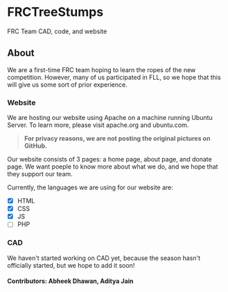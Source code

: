 # FRCTreeStumps

FRC Team CAD, code, and website

## About

We are a first-time FRC team hoping to learn the ropes of the new competition. However, many of us participated in FLL, so we hope that this will give us some sort of prior experience.

### Website
We are hosting our website using Apache on a machine running Ubuntu Server. To learn more, please visit apache.org and ubuntu.com.

>**For privacy reasons, we are not posting the original pictures on GitHub.**

Our website consists of 3 pages: a home page, about page, and donate page. We want poeple to know more about what we do, and we hope that they support our team.

Currently, the languages we are using for our website are:
- [x] HTML
- [x] CSS
- [x] JS
- [ ] PHP

### CAD
We haven't started working on CAD yet, because the season hasn't officially started, but we hope to add it soon!

#### Contributors: Abheek Dhawan, Aditya Jain

